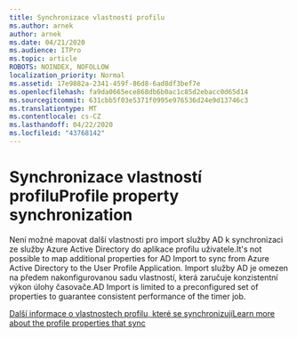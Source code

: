 ```yaml
---
title: Synchronizace vlastností profilu
ms.author: arnek
author: arnek
ms.date: 04/21/2020
ms.audience: ITPro
ms.topic: article
ROBOTS: NOINDEX, NOFOLLOW
localization_priority: Normal
ms.assetid: 17e9882a-2341-459f-86d8-6ad8df3bef7e
ms.openlocfilehash: fa9da0665ece868db6b0ac1c85d2ebacc0d65d14
ms.sourcegitcommit: 631cbb5f03e5371f0995e976536d24e9d13746c3
ms.translationtype: MT
ms.contentlocale: cs-CZ
ms.lasthandoff: 04/22/2020
ms.locfileid: "43768142"
---
```

# <a name="profile-property-synchronization"></a><span data-ttu-id="d664b-102">Synchronizace vlastností profilu</span><span class="sxs-lookup"><span data-stu-id="d664b-102">Profile property synchronization</span></span>

<span data-ttu-id="d664b-103">Není možné mapovat další vlastnosti pro import služby AD k synchronizaci ze služby Azure Active Directory do aplikace profilu uživatele.</span><span class="sxs-lookup"><span data-stu-id="d664b-103">It's not possible to map additional properties for AD Import to sync from Azure Active Directory to the User Profile Application.</span></span> <span data-ttu-id="d664b-104">Import služby AD je omezen na předem nakonfigurovanou sadu vlastností, která zaručuje konzistentní výkon úlohy časovače.</span><span class="sxs-lookup"><span data-stu-id="d664b-104">AD Import is limited to a preconfigured set of properties to guarantee consistent performance of the timer job.</span></span>
  
[<span data-ttu-id="d664b-105">Další informace o vlastnostech profilu, které se synchronizují</span><span class="sxs-lookup"><span data-stu-id="d664b-105">Learn more about the profile properties that sync</span></span>](https://go.microsoft.com/fwlink/?linkid=875671)
  

